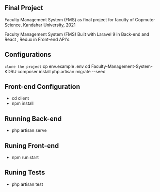## Final Project

Faculty Management System (FMS) as final project for faculty of Copmuter Science, Kandahar University, 2021

Faculty Management System (FMS) Built with Laravel 9 in Back-end and React , Redux in Front-end API's

## Configurations
``` clone the project ```
 cp env.example .env
 cd Faculty-Management-System-KDRU
 composer install
 php artisan migrate --seed 

## Front-end Configuration
- cd client
- npm install

## Running Back-end
- php artisan serve

## Runing Front-end
- npm run start

## Runing Tests
- php artisan test
